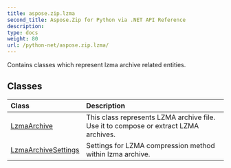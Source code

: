 ```yaml
---
title: aspose.zip.lzma
second_title: Aspose.Zip for Python via .NET API Reference
description: 
type: docs
weight: 80
url: /python-net/aspose.zip.lzma/
---
```



Contains classes which represent lzma archive related entities.

## Classes
| Class | Description |
| :- | :- |
|[LzmaArchive](/zip/python-net/aspose.zip.lzma/lzmaarchive/)|This class represents LZMA archive file. Use it to compose or extract LZMA archives.|
|[LzmaArchiveSettings](/zip/python-net/aspose.zip.lzma/lzmaarchivesettings/)|Settings for LZMA compression method within lzma archive.|
